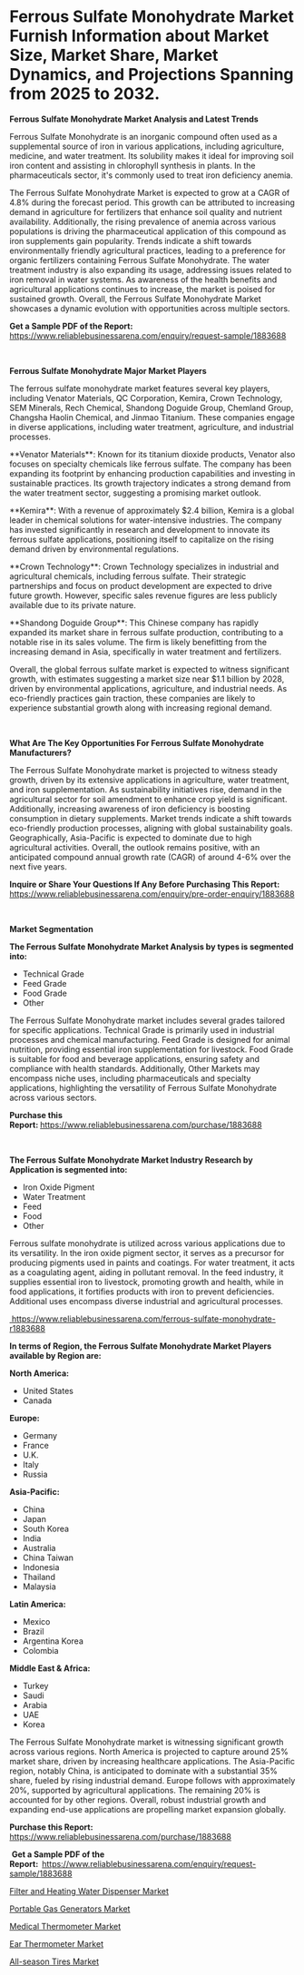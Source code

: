 <p><h1>Ferrous Sulfate Monohydrate Market Furnish Information about Market Size, Market Share, Market Dynamics, and Projections Spanning from 2025 to 2032.</h1></p><p><strong>Ferrous Sulfate Monohydrate Market Analysis and Latest Trends</strong></p>
<p><p>Ferrous Sulfate Monohydrate is an inorganic compound often used as a supplemental source of iron in various applications, including agriculture, medicine, and water treatment. Its solubility makes it ideal for improving soil iron content and assisting in chlorophyll synthesis in plants. In the pharmaceuticals sector, it's commonly used to treat iron deficiency anemia.</p><p>The Ferrous Sulfate Monohydrate Market is expected to grow at a CAGR of 4.8% during the forecast period. This growth can be attributed to increasing demand in agriculture for fertilizers that enhance soil quality and nutrient availability. Additionally, the rising prevalence of anemia across various populations is driving the pharmaceutical application of this compound as iron supplements gain popularity. Trends indicate a shift towards environmentally friendly agricultural practices, leading to a preference for organic fertilizers containing Ferrous Sulfate Monohydrate. The water treatment industry is also expanding its usage, addressing issues related to iron removal in water systems. As awareness of the health benefits and agricultural applications continues to increase, the market is poised for sustained growth. Overall, the Ferrous Sulfate Monohydrate Market showcases a dynamic evolution with opportunities across multiple sectors.</p></p>
<p><strong>Get a Sample PDF of the Report:&nbsp;</strong> <a href="https://www.reliablebusinessarena.com/enquiry/request-sample/1883688?utm_campaign=2194&utm_medium=2&utm_source=Github&utm_content=ia&utm_term=31012025&utm_id=ferrous-sulfate-monohydrate">https://www.reliablebusinessarena.com/enquiry/request-sample/1883688</a></p>
<p>&nbsp;</p>
<p><strong>Ferrous Sulfate Monohydrate Major Market Players</strong></p>
<p><p>The ferrous sulfate monohydrate market features several key players, including Venator Materials, QC Corporation, Kemira, Crown Technology, SEM Minerals, Rech Chemical, Shandong Doguide Group, Chemland Group, Changsha Haolin Chemical, and Jinmao Titanium. These companies engage in diverse applications, including water treatment, agriculture, and industrial processes.</p><p>**Venator Materials**: Known for its titanium dioxide products, Venator also focuses on specialty chemicals like ferrous sulfate. The company has been expanding its footprint by enhancing production capabilities and investing in sustainable practices. Its growth trajectory indicates a strong demand from the water treatment sector, suggesting a promising market outlook.</p><p>**Kemira**: With a revenue of approximately $2.4 billion, Kemira is a global leader in chemical solutions for water-intensive industries. The company has invested significantly in research and development to innovate its ferrous sulfate applications, positioning itself to capitalize on the rising demand driven by environmental regulations.</p><p>**Crown Technology**: Crown Technology specializes in industrial and agricultural chemicals, including ferrous sulfate. Their strategic partnerships and focus on product development are expected to drive future growth. However, specific sales revenue figures are less publicly available due to its private nature.</p><p>**Shandong Doguide Group**: This Chinese company has rapidly expanded its market share in ferrous sulfate production, contributing to a notable rise in its sales volume. The firm is likely benefitting from the increasing demand in Asia, specifically in water treatment and fertilizers.</p><p>Overall, the global ferrous sulfate market is expected to witness significant growth, with estimates suggesting a market size near $1.1 billion by 2028, driven by environmental applications, agriculture, and industrial needs. As eco-friendly practices gain traction, these companies are likely to experience substantial growth along with increasing regional demand.</p></p>
<p>&nbsp;</p>
<p><strong>What Are The Key Opportunities For Ferrous Sulfate Monohydrate Manufacturers?</strong></p>
<p><p>The Ferrous Sulfate Monohydrate market is projected to witness steady growth, driven by its extensive applications in agriculture, water treatment, and iron supplementation. As sustainability initiatives rise, demand in the agricultural sector for soil amendment to enhance crop yield is significant. Additionally, increasing awareness of iron deficiency is boosting consumption in dietary supplements. Market trends indicate a shift towards eco-friendly production processes, aligning with global sustainability goals. Geographically, Asia-Pacific is expected to dominate due to high agricultural activities. Overall, the outlook remains positive, with an anticipated compound annual growth rate (CAGR) of around 4-6% over the next five years.</p></p>
<p><strong>Inquire or Share Your Questions If Any Before Purchasing This Report:</strong> <a href="https://www.reliablebusinessarena.com/enquiry/pre-order-enquiry/1883688?utm_campaign=2194&utm_medium=2&utm_source=Github&utm_content=ia&utm_term=31012025&utm_id=ferrous-sulfate-monohydrate">https://www.reliablebusinessarena.com/enquiry/pre-order-enquiry/1883688</a></p>
<p>&nbsp;</p>
<p><strong>Market Segmentation</strong></p>
<p><strong>The Ferrous Sulfate Monohydrate Market Analysis by types is segmented into:</strong></p>
<p><ul><li>Technical Grade</li><li>Feed Grade</li><li>Food Grade</li><li>Other</li></ul></p>
<p><p>The Ferrous Sulfate Monohydrate market includes several grades tailored for specific applications. Technical Grade is primarily used in industrial processes and chemical manufacturing. Feed Grade is designed for animal nutrition, providing essential iron supplementation for livestock. Food Grade is suitable for food and beverage applications, ensuring safety and compliance with health standards. Additionally, Other Markets may encompass niche uses, including pharmaceuticals and specialty applications, highlighting the versatility of Ferrous Sulfate Monohydrate across various sectors.</p></p>
<p><strong>Purchase this Report:&nbsp;</strong><a href="https://www.reliablebusinessarena.com/purchase/1883688?utm_campaign=2194&utm_medium=2&utm_source=Github&utm_content=ia&utm_term=31012025&utm_id=ferrous-sulfate-monohydrate">https://www.reliablebusinessarena.com/purchase/1883688</a></p>
<p>&nbsp;</p>
<p><strong>The Ferrous Sulfate Monohydrate Market Industry Research by Application is segmented into:</strong></p>
<p><ul><li>Iron Oxide Pigment</li><li>Water Treatment</li><li>Feed</li><li>Food</li><li>Other</li></ul></p>
<p><p>Ferrous sulfate monohydrate is utilized across various applications due to its versatility. In the iron oxide pigment sector, it serves as a precursor for producing pigments used in paints and coatings. For water treatment, it acts as a coagulating agent, aiding in pollutant removal. In the feed industry, it supplies essential iron to livestock, promoting growth and health, while in food applications, it fortifies products with iron to prevent deficiencies. Additional uses encompass diverse industrial and agricultural processes.</p></p>
<p><a href="https://www.reliablebusinessarena.com/ferrous-sulfate-monohydrate-r1883688?utm_campaign=2194&utm_medium=2&utm_source=Github&utm_content=ia&utm_term=31012025&utm_id=ferrous-sulfate-monohydrate">&nbsp;https://www.reliablebusinessarena.com/ferrous-sulfate-monohydrate-r1883688</a></p>
<p><strong>In terms of Region, the Ferrous Sulfate Monohydrate Market Players available by Region are:</strong></p>
<p>
    <p> <strong> North America: </strong>
        <ul>
            <li>United States</li>
            <li>Canada</li>
        </ul>
        </p> 
    <p> <strong> Europe: </strong>
        <ul>
            <li>Germany</li>
            <li>France</li>
            <li>U.K.</li>
            <li>Italy</li>
            <li>Russia</li>
        </ul>
        </p> 
    <p> <strong> Asia-Pacific: </strong>
        <ul>
            <li>China</li>
            <li>Japan</li>
            <li>South Korea</li>
            <li>India</li>
            <li>Australia</li>
            <li>China Taiwan</li>
            <li>Indonesia</li>
            <li>Thailand</li>
            <li>Malaysia</li>
        </ul>
        </p> 
    <p> <strong> Latin America: </strong>
        <ul>
            <li>Mexico</li>
            <li>Brazil</li>
            <li>Argentina Korea</li>
            <li>Colombia</li>
        </ul>
        </p> 
    <p> <strong> Middle East & Africa: </strong>
        <ul>
            <li>Turkey</li>
            <li>Saudi</li>
            <li>Arabia</li>
            <li>UAE</li>
            <li>Korea</li>
        </ul>
    </p>
    </p>
<p><p>The Ferrous Sulfate Monohydrate market is witnessing significant growth across various regions. North America is projected to capture around 25% market share, driven by increasing healthcare applications. The Asia-Pacific region, notably China, is anticipated to dominate with a substantial 35% share, fueled by rising industrial demand. Europe follows with approximately 20%, supported by agricultural applications. The remaining 20% is accounted for by other regions. Overall, robust industrial growth and expanding end-use applications are propelling market expansion globally.</p></p>
<p><strong>Purchase this Report: </strong><a href="https://www.reliablebusinessarena.com/purchase/1883688?utm_campaign=2194&utm_medium=2&utm_source=Github&utm_content=ia&utm_term=31012025&utm_id=ferrous-sulfate-monohydrate">https://www.reliablebusinessarena.com/purchase/1883688</a></p>
<p>&nbsp;<strong>Get a Sample PDF of the Report:&nbsp;&nbsp;</strong><a href="https://www.reliablebusinessarena.com/enquiry/request-sample/1883688?utm_campaign=2194&utm_medium=2&utm_source=Github&utm_content=ia&utm_term=31012025&utm_id=ferrous-sulfate-monohydrate">https://www.reliablebusinessarena.com/enquiry/request-sample/1883688</a></p>
<p><strong></strong></p>
<p><p><a href="https://www.linkedin.com/pulse/filter-heating-water-dispensermarkets-8-cagr-analysis-y95ye?utm_campaign=2194&utm_medium=2&utm_source=Github&utm_content=ia&utm_term=31012025&utm_id=ferrous-sulfate-monohydrate">Filter and Heating Water Dispenser Market</a></p><p><a href="https://www.linkedin.com/pulse/significant-growth-expected-portable-gas-generators-2dpjf?utm_campaign=2194&utm_medium=2&utm_source=Github&utm_content=ia&utm_term=31012025&utm_id=ferrous-sulfate-monohydrate">Portable Gas Generators Market</a></p><p><a href="https://www.linkedin.com/pulse/future-medical-thermometer-market-expected-cagr-81-over-cc9ee?utm_campaign=2194&utm_medium=2&utm_source=Github&utm_content=ia&utm_term=31012025&utm_id=ferrous-sulfate-monohydrate">Medical Thermometer Market</a></p><p><a href="https://www.linkedin.com/pulse/ear-thermometer-market-research-industry-data-forecasted-1vpze?utm_campaign=2194&utm_medium=2&utm_source=Github&utm_content=ia&utm_term=31012025&utm_id=ferrous-sulfate-monohydrate">Ear Thermometer Market</a></p><p><a href="https://www.linkedin.com/pulse/all-season-tires-market-forecast-highlights-2025-2032-gahjf?utm_campaign=2194&utm_medium=2&utm_source=Github&utm_content=ia&utm_term=31012025&utm_id=ferrous-sulfate-monohydrate">All-season Tires Market</a></p></p>